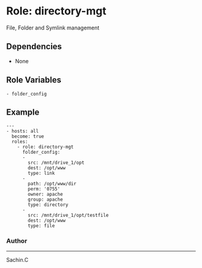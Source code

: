 # Role: directory-mgt

File, Folder and Symlink management

## Dependencies

- None

## Role Variables
    
    - folder_config

## Example
```
--- 
- hosts: all
  become: true
  roles:
    - role: directory-mgt
      folder_config:
      -
        src: /mnt/drive_1/opt
        dest: /opt/www
        type: link
      -
        path: /opt/www/dir
        perm: '0755'
        owner: apache
        group: apache
        type: directory
      -
        src: /mnt/drive_1/opt/testfile
        dest: /opt/www
        type: file
```


### Author
------

Sachin.C